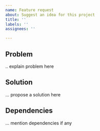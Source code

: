 ```yaml
---
name: Feature request
about: Suggest an idea for this project
title: ''
labels: ''
assignees: ''

---
```


## Problem
.. explain problem here

## Solution
... propose a solution here

## Dependencies
... mention dependencies if any
